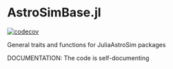 # AstroSimBase.jl

[![codecov](https://codecov.io/gh/JuliaAstroSim/AstroSimBase.jl/graph/badge.svg?token=i97ELCHNMw)](https://codecov.io/gh/JuliaAstroSim/AstroSimBase.jl)

General traits and functions for JuliaAstroSim packages

DOCUMENTATION: The code is self-documenting